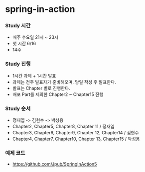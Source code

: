 # spring-in-action

### Study 시간
- 매주 수요일 21시 ~ 23시
- 첫 시간 6/16
- 14주

### Study 진행
- 1시간 과제 + 1시간 발표
- 과제는 전주 발표자가 준비해오며, 당일 작성 후 발표한다.
- 발표는 Chapter 별로 진행한다.
- 배포 Part를 제외한 Chapter2 ~ Chapter15 진행

### Study 순서
- 정재엽 -> 김현수 -> 박성용
- Chapter2, Chapter5, Chapter8, Chapter 11 / 정재엽
- Chapter3, Chapter6, Chapter9, Chapter 12, Chapter14 / 김현수
- Chapter4, Chapter7, Chapter10, Chapter 13, Chapter15 / 박성용

### 예제 코드
* https://github.com/Jpub/SpringInAction5